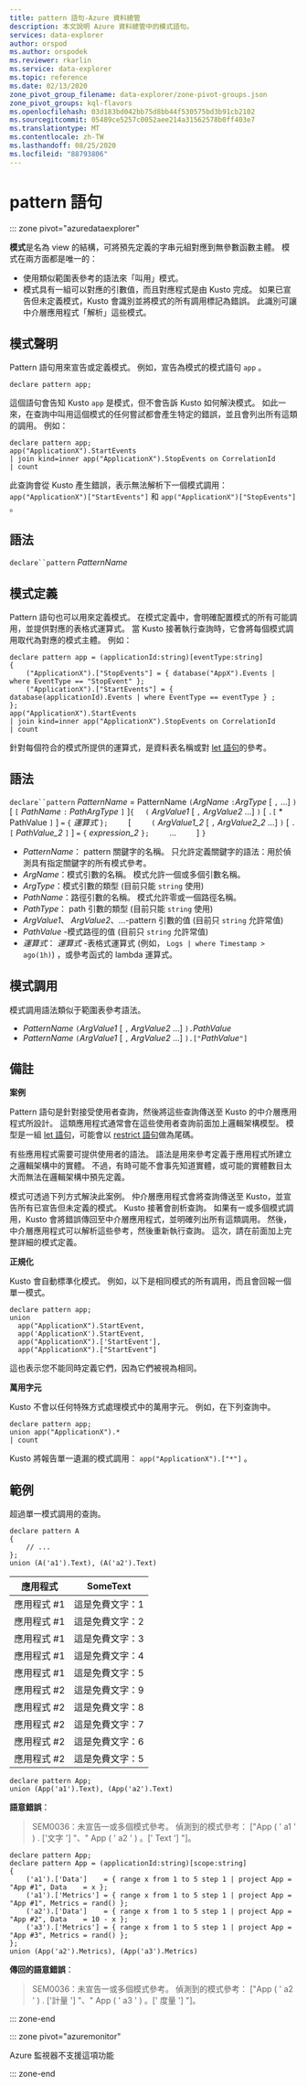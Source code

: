 ```yaml
---
title: pattern 語句-Azure 資料總管
description: 本文說明 Azure 資料總管中的模式語句。
services: data-explorer
author: orspod
ms.author: orspodek
ms.reviewer: rkarlin
ms.service: data-explorer
ms.topic: reference
ms.date: 02/13/2020
zone_pivot_group_filename: data-explorer/zone-pivot-groups.json
zone_pivot_groups: kql-flavors
ms.openlocfilehash: 03d183bd042bb75d8bb44f530575bd3b91cb2102
ms.sourcegitcommit: 05489ce5257c0052aee214a31562578b0ff403e7
ms.translationtype: MT
ms.contentlocale: zh-TW
ms.lasthandoff: 08/25/2020
ms.locfileid: "88793806"
---
```

# <a name="pattern-statement"></a>pattern 語句

::: zone pivot="azuredataexplorer"

**模式**是名為 view 的結構，可將預先定義的字串元組對應到無參數函數主體。 模式在兩方面都是唯一的：

* 使用類似範圍表參考的語法來「叫用」模式。
* 模式具有一組可以對應的引數值，而且對應程式是由 Kusto 完成。 如果已宣告但未定義模式，Kusto 會識別並將模式的所有調用標記為錯誤。 此識別可讓中介層應用程式「解析」這些模式。

## <a name="pattern-declaration"></a>模式聲明

Pattern 語句用來宣告或定義模式。
例如，宣告為模式的模式語句 `app` 。

```kusto
declare pattern app;
```

這個語句會告知 Kusto `app` 是模式，但不會告訴 Kusto 如何解決模式。 如此一來，在查詢中叫用這個模式的任何嘗試都會產生特定的錯誤，並且會列出所有這類的調用。 例如：

```kusto
declare pattern app;
app("ApplicationX").StartEvents
| join kind=inner app("ApplicationX").StopEvents on CorrelationId
| count
```

此查詢會從 Kusto 產生錯誤，表示無法解析下一個模式調用： `app("ApplicationX")["StartEvents"]` 和 `app("ApplicationX")["StopEvents"]` 。

## <a name="syntax"></a>語法

`declare``pattern` *PatternName*

## <a name="pattern-definition"></a>模式定義

Pattern 語句也可以用來定義模式。 在模式定義中，會明確配置模式的所有可能調用，並提供對應的表格式運算式。 當 Kusto 接著執行查詢時，它會將每個模式調用取代為對應的模式主體。 例如：

```kusto
declare pattern app = (applicationId:string)[eventType:string]
{
    ("ApplicationX").["StopEvents"] = { database("AppX").Events | where EventType == "StopEvent" };
    ("ApplicationX").["StartEvents"] = { database(applicationId).Events | where EventType == eventType } ;
};
app("ApplicationX").StartEvents
| join kind=inner app("ApplicationX").StopEvents on CorrelationId
| count
```

針對每個符合的模式所提供的運算式，是資料表名稱或對 [let 語句](letstatement.md)的參考。

## <a name="syntax"></a>語法

`declare``pattern` *PatternName*  =  PatternName `(`*ArgName* `:`*ArgType* [ `,` ...] `)`[ `[` *PathName* `:` *PathArgType* `]` ]`{`
&nbsp;&nbsp;&nbsp;&nbsp;`(` *ArgValue1* [ `,` *ArgValue2* ...] `)` [ `.[` * PathValue `]` ] `=` `{` *運算式* `};` &nbsp; &nbsp; &nbsp; &nbsp; [ &nbsp; &nbsp; &nbsp; &nbsp; `(` *ArgValue1_2* [ `,` *ArgValue2_2* ...] `)` [ `.[` *PathValue_2* `]` ] `=` `{` *expression_2* `};` &nbsp; &nbsp; &nbsp; &nbsp; ... &nbsp; &nbsp; &nbsp; &nbsp; ]        `}`

* *PatternName*： pattern 關鍵字的名稱。 只允許定義關鍵字的語法：用於偵測具有指定關鍵字的所有模式參考。
* *ArgName*：模式引數的名稱。 模式允許一個或多個引數名稱。
* *ArgType*：模式引數的類型 (目前只能 `string` 使用) 
* *PathName*：路徑引數的名稱。 模式允許零或一個路徑名稱。
* *PathType*： path 引數的類型 (目前只能 `string` 使用) 
* *ArgValue1*、 *ArgValue2*、...-pattern 引數的值 (目前只 `string` 允許常值) 
* *PathValue* -模式路徑的值 (目前只 `string` 允許常值) 
* *運算式*： *運算式* -表格式運算式 (例如， `Logs | where Timestamp > ago(1h)`) ，或參考函式的 lambda 運算式。

## <a name="pattern-invocation"></a>模式調用

模式調用語法類似于範圍表參考語法。

* *PatternName* `(`*ArgValue1* [ `,` *ArgValue2* ...] `).`*PathValue*
* *PatternName* `(`*ArgValue1* [ `,` *ArgValue2* ...] `).["`*PathValue*`"]`

## <a name="notes"></a>備註

**案例**

Pattern 語句是針對接受使用者查詢，然後將這些查詢傳送至 Kusto 的中介層應用程式所設計。 這類應用程式通常會在這些使用者查詢前面加上邏輯架構模型。 模型是一組 [let 語句](letstatement.md)，可能會以 [restrict 語句](restrictstatement.md)做為尾碼。

有些應用程式需要可提供使用者的語法。 語法是用來參考定義于應用程式所建立之邏輯架構中的實體。 不過，有時可能不會事先知道實體，或可能的實體數目太大而無法在邏輯架構中預先定義。

模式可透過下列方式解決此案例。 仲介層應用程式會將查詢傳送至 Kusto，並宣告所有已宣告但未定義的模式。 Kusto 接著會剖析查詢。 如果有一或多個模式調用，Kusto 會將錯誤傳回至中介層應用程式，並明確列出所有這類調用。 然後，中介層應用程式可以解析這些參考，然後重新執行查詢。 這次，請在前面加上完整詳細的模式定義。

**正規化**

Kusto 會自動標準化模式。 例如，以下是相同模式的所有調用，而且會回報一個單一模式。

```kusto
declare pattern app;
union
  app("ApplicationX").StartEvent,
  app('ApplicationX').StartEvent,
  app("ApplicationX").['StartEvent'],
  app("ApplicationX").["StartEvent"]
```

這也表示您不能同時定義它們，因為它們被視為相同。

**萬用字元**

Kusto 不會以任何特殊方式處理模式中的萬用字元。 例如，在下列查詢中。

```kusto
declare pattern app;
union app("ApplicationX").*
| count
```

Kusto 將報告單一遺漏的模式調用： `app("ApplicationX").["*"]` 。

## <a name="examples"></a>範例

超過單一模式調用的查詢。

```kusto
declare pattern A
{
    // ...
};
union (A('a1').Text), (A('a2').Text)
```

|應用程式|SomeText|
|---|---|
|應用程式 #1|這是免費文字：1|
|應用程式 #1|這是免費文字：2|
|應用程式 #1|這是免費文字：3|
|應用程式 #1|這是免費文字：4|
|應用程式 #1|這是免費文字：5|
|應用程式 #2|這是免費文字：9|
|應用程式 #2|這是免費文字：8|
|應用程式 #2|這是免費文字：7|
|應用程式 #2|這是免費文字：6|
|應用程式 #2|這是免費文字：5|

```kusto
declare pattern App;
union (App('a1').Text), (App('a2').Text)
```

**語意錯誤**：

> SEM0036：未宣告一或多個模式參考。 偵測到的模式參考： ["App ( ' a1 ' ) . ['文字 '] "、" App ( ' a2 ' ) 。[' Text '] "]。

```kusto
declare pattern App;
declare pattern App = (applicationId:string)[scope:string]  
{
    ('a1').['Data']    = { range x from 1 to 5 step 1 | project App = "App #1", Data    = x };
    ('a1').['Metrics'] = { range x from 1 to 5 step 1 | project App = "App #1", Metrics = rand() };
    ('a2').['Data']    = { range x from 1 to 5 step 1 | project App = "App #2", Data    = 10 - x };
    ('a3').['Metrics'] = { range x from 1 to 5 step 1 | project App = "App #3", Metrics = rand() };
};
union (App('a2').Metrics), (App('a3').Metrics) 
```

**傳回的語意錯誤**：

> SEM0036：未宣告一或多個模式參考。 偵測到的模式參考： ["App ( ' a2 ' ) . ['計量 '] "、" App ( ' a3 ' ) 。[' 度量 '] "]。

::: zone-end

::: zone pivot="azuremonitor"

Azure 監視器不支援這項功能

::: zone-end
